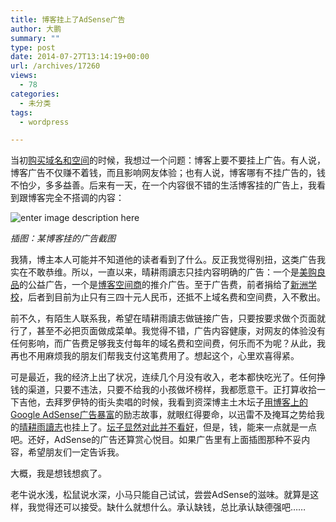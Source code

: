 ```yaml
---
title: 博客挂上了AdSense广告
author: 大鹏
summary: ""
type: post
date: 2014-07-27T13:14:19+00:00
url: /archives/17260
views:
  - 78
categories:
  - 未分类
tags:
  - wordpress

---
```

当初[购买域名和空间][1]的时候，我想过一个问题：博客上要不要挂上广告。有人说，博客广告不仅赚不着钱，而且影响网友体验；也有人说，博客哪有不挂广告的，钱不怕少，多多益善。后来有一天，在一个内容很不错的生活博客挂的广告上，我看到跟博客完全不搭调的内容：

![enter image description here][2]

_插图：某博客挂的广告截图_

我猜，博主本人可能并不知道他的读者看到了什么。反正我觉得别扭，这类广告我实在不敢恭维。所以，一直以来，晴耕雨讀志只挂内容明确的广告：一个是[美购良品][3]的公益广告，一个是[博客空间商][4]的推介广告。至于广告费，前者捐给了[新洲学校][5]，后者到目前为止只有三四十元人民币，还抵不上域名费和空间费，入不敷出。

前不久，有陌生人联系我，希望在晴耕雨讀志做链接广告，只要按要求做个页面就行了，甚至不必把页面做成菜单。我觉得不错，广告内容健康，对网友的体验没有任何影响，而广告费足够我支付每年的域名费和空间费，何乐而不为呢？从此，我再也不用麻烦我的朋友们帮我支付这笔费用了。想起这个，心里欢喜得紧。

可是最近，我的经济上出了状况，连续几个月没有收入，老本都快吃光了。任何挣钱的渠道，只要不违法，只要不给我的小孩做坏榜样，我都愿意干。正打算收拾一下吉他，去拜罗伊特的街头卖唱的时候，我看到资深博主土木坛子[用博客上的Google AdSense广告暴富][6]的励志故事，就眼红得要命，以迅雷不及掩耳之势给我的[晴耕雨讀志][7]也挂上了。[坛子显然对此并不看好][8]，但是，钱，能来一点就是一点吧。还好，AdSense的广告还算赏心悦目。如果广告里有上面插图那种不妥内容，希望朋友们一定告诉我。

大概，我是想钱想疯了。

老牛说水浅，松鼠说水深，小马只能自己试试，尝尝AdSense的滋味。就算是这样，我觉得还可以接受。缺什么就想什么。承认缺钱，总比承认缺德强吧&#8230;&#8230;

 [1]: http://dapengde.com/archives/14537
 [2]: https://gwkpxq.bn1.livefilestore.com/y2pViZRyZtCojloC3z264J4YHTtzTur_A50RQghopsTRTpBcWgvjKsALrZ1ox3Q4H53-harA1POy8eACGGWFnX78DoDU_Ugu-RAh5BYAx_pZ4Q/2014-07-27_baiduads.jpg
 [3]: http://liangpin.us/
 [4]: http://dapengde.com/archives/15918
 [5]: https://tumutanzi.com/archives/12102
 [6]: https://tumutanzi.com/archives/12829
 [7]: http://dapengde.com/
 [8]: https://tumutanzi.com/archives/12836
